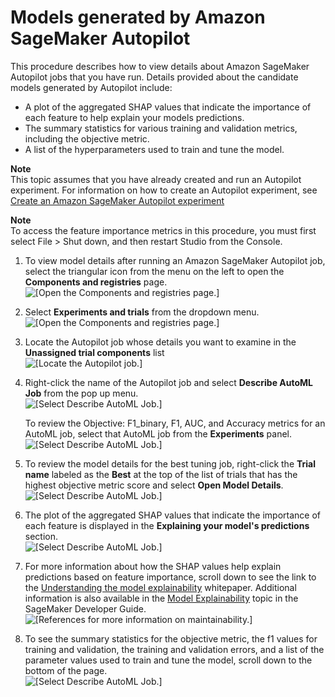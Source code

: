 # Models generated by Amazon SageMaker Autopilot<a name="autopilot-models"></a>

This procedure describes how to view details about Amazon SageMaker Autopilot jobs that you have run\. Details provided about the candidate models generated by Autopilot include:
+ A plot of the aggregated SHAP values that indicate the importance of each feature to help explain your models predictions\.
+ The summary statistics for various training and validation metrics, including the objective metric\.
+ A list of the hyperparameters used to train and tune the model\.

**Note**  
This topic assumes that you have already created and run an Autopilot experiment\. For information on how to create an Autopilot experiment, see [Create an Amazon SageMaker Autopilot experiment](autopilot-automate-model-development-create-experiment.md) 

**Note**  
To access the feature importance metrics in this procedure, you must first select File > Shut down, and then restart Studio from the Console\.

1. To view model details after running an Amazon SageMaker Autopilot job, select the triangular icon from the menu on the left to open the **Components and registries** page\.  
![\[Open the Components and registries page.\]](http://docs.aws.amazon.com/sagemaker/latest/dg/images/autopilot/autopilot-models-details-generated-1.PNG)

1. Select **Experiments and trials** from the dropdown menu\.  
![\[Open the Components and registries page.\]](http://docs.aws.amazon.com/sagemaker/latest/dg/images/autopilot/autopilot-models-details-generated-2.PNG)

1. Locate the Autopilot job whose details you want to examine in the **Unassigned trial components** list   
![\[Locate the Autopilot job.\]](http://docs.aws.amazon.com/sagemaker/latest/dg/images/autopilot/autopilot-models-details-generated-3.PNG)

1. Right\-click the name of the Autopilot job and select **Describe AutoML Job** from the pop up menu\.  
![\[Select Describe AutoML Job.\]](http://docs.aws.amazon.com/sagemaker/latest/dg/images/autopilot/autopilot-models-details-generated-4.PNG)

   To review the Objective: F1\_binary, F1, AUC, and Accuracy metrics for an AutoML job, select that AutoML job from the **Experiments** panel\.  
![\[Select Describe AutoML Job.\]](http://docs.aws.amazon.com/sagemaker/latest/dg/images/autopilot/autopilot-model-metrics-report.png)

1. To review the model details for the best tuning job, right\-click the **Trial name** labeled as the **Best** at the top of the list of trials that has the highest objective metric score and select **Open Model Details**\.  
![\[Select Describe AutoML Job.\]](http://docs.aws.amazon.com/sagemaker/latest/dg/images/autopilot/autopilot-models-details-generated-6.PNG)

1. The plot of the aggregated SHAP values that indicate the importance of each feature is displayed in the **Explaining your model's predictions** section\.  
![\[Select Describe AutoML Job.\]](http://docs.aws.amazon.com/sagemaker/latest/dg/images/autopilot/autopilot-models-details-generated-7.PNG)

1. For more information about how the SHAP values help explain predictions based on feature importance, scroll down to see the link to the [Understanding the model explainability](https://pages.awscloud.com/rs/112-TZM-766/images/Amazon.AI.Fairness.and.Explainability.Whitepaper.pdf) whitepaper\. Additional information is also available in the [Model Explainability](clarify-model-explainability.md) topic in the SageMaker Developer Guide\.   
![\[References for more information on maintainability.\]](http://docs.aws.amazon.com/sagemaker/latest/dg/images/autopilot/autopilot-models-details-generated-8.PNG)

1. To see the summary statistics for the objective metric, the f1 values for training and validation, the training and validation errors, and a list of the parameter values used to train and tune the model, scroll down to the bottom of the page\.  
![\[Select Describe AutoML Job.\]](http://docs.aws.amazon.com/sagemaker/latest/dg/images/autopilot/autopilot-models-details-generated-9.PNG)